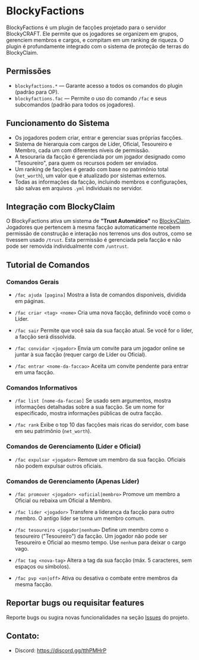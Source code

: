 # BlockyFactions
BlockyFactions é um plugin de facções projetado para o servidor BlockyCRAFT. Ele permite que os jogadores se organizem em grupos, gerenciem membros e cargos, e compitam em um ranking de riqueza. O plugin é profundamente integrado com o sistema de proteção de terras do BlockyClaim.

## Permissões
- `blockyfactions.*` — Garante acesso a todos os comandos do plugin (padrão para OP).
- `blockyfactions.fac` — Permite o uso do comando `/fac` e seus subcomandos (padrão para todos os jogadores).

## Funcionamento do Sistema
- Os jogadores podem criar, entrar e gerenciar suas próprias facções.
- Sistema de hierarquia com cargos de Líder, Oficial, Tesoureiro e Membro, cada um com diferentes níveis de permissão.
- A tesouraria da facção é gerenciada por um jogador designado como "Tesoureiro", para quem os recursos podem ser enviados.
- Um ranking de facções é gerado com base no patrimônio total (`net_worth`), um valor que é atualizado por sistemas externos.
- Todas as informações da facção, incluindo membros e configurações, são salvas em arquivos `.yml` individuais no servidor.

## Integração com BlockyClaim
O BlockyFactions ativa um sistema de **"Trust Automático"** no [BlockyClaim](https://github.com/andradecore/BlockyClaim). Jogadores que pertencem à mesma facção automaticamente recebem permissão de construção e interação nos terrenos uns dos outros, como se tivessem usado `/trust`. Esta permissão é gerenciada pela facção e não pode ser removida individualmente com `/untrust`.

## Tutorial de Comandos

### Comandos Gerais
- `/fac ajuda [pagina]`
  Mostra a lista de comandos disponíveis, dividida em páginas.

- `/fac criar <tag> <nome>`
  Cria uma nova facção, definindo você como o Líder.

- `/fac sair`
  Permite que você saia da sua facção atual. Se você for o líder, a facção será dissolvida.

- `/fac convidar <jogador>`
  Envia um convite para um jogador online se juntar à sua facção (requer cargo de Líder ou Oficial).

- `/fac entrar <nome-da-faccao>`
  Aceita um convite pendente para entrar em uma facção.

### Comandos Informativos
- `/fac list [nome-da-faccao]`
  Se usado sem argumentos, mostra informações detalhadas sobre a sua facção. Se um nome for especificado, mostra informações públicas de outra facção.

- `/fac rank`
  Exibe o top 10 das facções mais ricas do servidor, com base em seu patrimônio (`net_worth`).

### Comandos de Gerenciamento (Líder e Oficial)
- `/fac expulsar <jogador>`
  Remove um membro da sua facção. Oficiais não podem expulsar outros oficiais.

### Comandos de Gerenciamento (Apenas Líder)
- `/fac promover <jogador> <oficial|membro>`
  Promove um membro a Oficial ou rebaixa um Oficial a Membro.

- `/fac lider <jogador>`
  Transfere a liderança da facção para outro membro. O antigo líder se torna um membro comum.

- `/fac tesoureiro <jogador|nenhum>`
  Define um membro como o tesoureiro ("Tesoureiro") da facção. Um jogador não pode ser Tesoureiro e Oficial ao mesmo tempo. Use `nenhum` para deixar o cargo vago.

- `/fac tag <nova-tag>`
  Altera a tag da sua facção (máx. 5 caracteres, sem espaços ou símbolos).

- `/fac pvp <on|off>`
  Ativa ou desativa o combate entre membros da mesma facção.

## Reportar bugs ou requisitar features
Reporte bugs ou sugira novas funcionalidades na seção [Issues](https://github.com/andradecore/BlockyFactions/issues) do projeto.

## Contato:
- Discord: https://discord.gg/tthPMHrP
